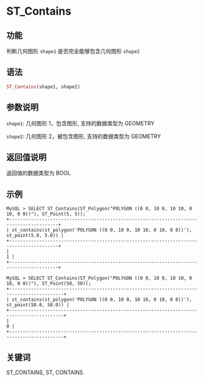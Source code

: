 # ST_Contains

## 功能

判断几何图形 `shape1` 是否完全能够包含几何图形 `shape2`

## 语法

```Haskell
ST_Contains(shape1, shape2)
```

## 参数说明

`shape1`: 几何图形 1，包含图形, 支持的数据类型为 GEOMETRY

`shape2`: 几何图形 2，被包含图形, 支持的数据类型为 GEOMETRY

## 返回值说明

返回值的数据类型为 BOOL

## 示例

```Plain Text
MySQL > SELECT ST_Contains(ST_Polygon("POLYGON ((0 0, 10 0, 10 10, 0 10, 0 0))"), ST_Point(5, 5));
+----------------------------------------------------------------------------------------+
| st_contains(st_polygon('POLYGON ((0 0, 10 0, 10 10, 0 10, 0 0))'), st_point(5.0, 5.0)) |
+----------------------------------------------------------------------------------------+
|                                                                                      1 |
+----------------------------------------------------------------------------------------+

MySQL > SELECT ST_Contains(ST_Polygon("POLYGON ((0 0, 10 0, 10 10, 0 10, 0 0))"), ST_Point(50, 50));
+------------------------------------------------------------------------------------------+
| st_contains(st_polygon('POLYGON ((0 0, 10 0, 10 10, 0 10, 0 0))'), st_point(50.0, 50.0)) |
+------------------------------------------------------------------------------------------+
|                                                                                        0 |
+------------------------------------------------------------------------------------------+
```

## 关键词

ST_CONTAINS, ST, CONTAINS
